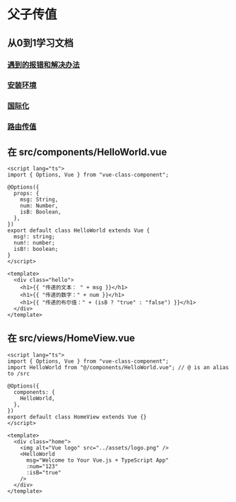 # 父子传值

## 从0到1学习文档
### [遇到的报错和解决办法](./readme/遇到的报错和解决办法)
### [安装环境](./readme/安装环境)
### [国际化](./readme/国际化)
### [路由传值](./readme/路由传值)

## 在 src/components/HelloWorld.vue
```
<script lang="ts">
import { Options, Vue } from "vue-class-component";

@Options({
  props: {
    msg: String,
    num: Number,
    isB: Boolean,
  },
})
export default class HelloWorld extends Vue {
  msg!: string;
  num!: number;
  isB!: boolean;
}
</script>

<template>
  <div class="hello">
    <h1>{{ "传递的文本： " + msg }}</h1>
    <h1>{{ "传递的数字：" + num }}</h1>
    <h1>{{ "传递的布尔值：" + (isB ? "true" : "false") }}</h1>
  </div>
</template>
```

## 在 src/views/HomeView.vue
```
<script lang="ts">
import { Options, Vue } from "vue-class-component";
import HelloWorld from "@/components/HelloWorld.vue"; // @ is an alias to /src

@Options({
  components: {
    HelloWorld,
  },
})
export default class HomeView extends Vue {}
</script>

<template>
  <div class="home">
    <img alt="Vue logo" src="../assets/logo.png" />
    <HelloWorld
      msg="Welcome to Your Vue.js + TypeScript App"
      :num="123"
      :isB="true"
    />
  </div>
</template>
```

